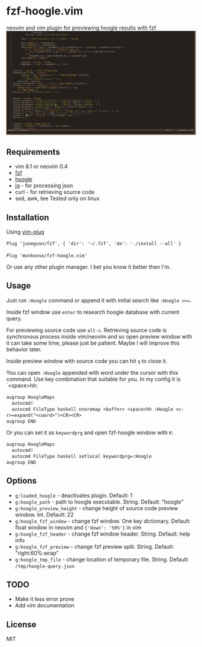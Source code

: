 # fzf-hoogle.vim

neovim and vim plugin for previewing hoogle results with fzf
![fzf-hoogle.vim in action](https://github.com/monkoose/fzf-hoogle-images/blob/master/fzf-hoogle-action.gif?raw=true)

## Requirements

 - vim 8.1 or neovim 0.4
 - [fzf](https://github.com/stedolan/jq)
 - [hoogle](https://github.com/ndmitchell/hoogle)
 - [jq](https://github.com/stedolan/jq) - for processing json
 - curl - for retrieving source code
 - sed, awk, tee
Tested only on linux

## Installation

Using [vim-plug](https://github.com/junegunn/vim-plug)
```
Plug 'junegunn/fzf', { 'dir': '~/.fzf', 'do': './install --all' }

Plug 'monkoose/fzf-hoogle.vim'
```
Or use any other plugin manager. I bet you know it better then I'm.

## Usage

Just run `:Hoogle` command or append it with initial search like `:Hoogle >>=`.

Inside fzf window use `enter` to research hoogle database with current query.

For previewing source code use `alt-s`. Retrieving source code is synchronous process inside vim/neovim and so open preview window with it can take some time, please just be patient. Maybe I will improve this behavior later.

Inside preview window with source code you can hit `q` to close it.

You can open `:Hoogle` appended with word under the cursor with this command. Use key combination that suitable for you. In my config it is `\<space\>hh:
```
augroup HoogleMaps
  autocmd!
  autocmd FileType haskell nnoremap <buffer> <space>hh :Hoogle <c-r>=expand("<cword>")<CR><CR>
augroup END
```
Or you can set it as `keywordprg` and open fzf-hoogle window with `K`:
```
augroup HoogleMaps
  autocmd!
  autocmd FileType haskell setlocal keywordprg=:Hoogle
augroup END
```

## Options

 - `g:loaded_hoogle` - deactivates plugin. Default: 1    
 - `g:hoogle_path` - path to hoogle executable. String. Default: "hoogle"
 - `g:hoogle_preview_height` - change height of source code preview window. Int. Default: 22
 - `g:hoogle_fzf_window` - change fzf window. One key dictionary. Default: float window in neovim and `{'down': '50%'}` in vim
 - `g:hoogle_fzf_header` - change fzf window header. String. Default: help info
 - `g:hoogle_fzf_preview` - change fzf preview split. String. Default: "right:60%:wrap"
 - `g:hoogle_tmp_file` - change location of temporary file. String. Default: `/tmp/hoogle-query.json`
 
## TODO

 - Make it less error prone
 - Add vim documentation

## License
MIT
